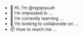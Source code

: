 - 👋 Hi, I’m @ngopiyuuh
- 👀 I’m interested in ...
- 🌱 I’m currently learning ...
- 💞️ I’m looking to collaborate on ...
- 📫 How to reach me ...

<!---
ngopiyuuh/ngopiyuuh is a ✨ special ✨ repository because its `README.md` (this file) appears on your GitHub profile.
You can click the Preview link to take a look at your changes.
--->
